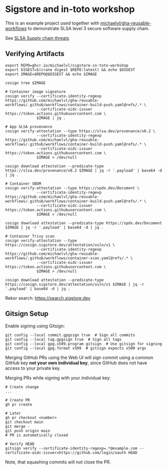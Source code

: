 # Sigstore and in-toto workshop

This is an example project used together with
[michaelvl/gha-reusable-workflows](https://github.com/michaelvl/gha-reusable-workflows)
to demonstrate SLSA level 3 secure software supply chain.

See [SLSA Supply chain threats](https://slsa.dev/spec/v1.0/threats-overview)

## Verifying Artifacts

```
export REPO=ghcr.io/michaelvl/sigstore-in-toto-workshop
export DIGEST=$(crane digest $REPO:latest) && echo $DIGEST
export IMAGE=$REPO@$DIGEST && echo $IMAGE

cosign tree $IMAGE

# Container image signature
cosign verify --certificate-identity-regexp https://github.com/michaelvl/gha-reusable-workflows/.github/workflows/container-build-push.yaml@refs/.* \
              --certificate-oidc-issuer https://token.actions.githubusercontent.com \
			  $IMAGE | jq .

# App SLSA provenance
cosign verify-attestation --type https://slsa.dev/provenance/v0.2 \
              --certificate-identity-regexp https://github.com/michaelvl/gha-reusable-workflows/.github/workflows/container-build-push.yaml@refs/.* \
              --certificate-oidc-issuer https://token.actions.githubusercontent.com \
              $IMAGE > /dev/null

cosign download attestation --predicate-type https://slsa.dev/provenance/v0.2 $IMAGE | jq -r '.payload' | base64 -d | jq .

# Container SBOM
cosign verify-attestation --type https://spdx.dev/Document \
              --certificate-identity-regexp https://github.com/michaelvl/gha-reusable-workflows/.github/workflows/container-build-push.yaml@refs/.* \
              --certificate-oidc-issuer https://token.actions.githubusercontent.com \
              $IMAGE > /dev/null

cosign download attestation --predicate-type https://spdx.dev/Document $IMAGE | jq -r '.payload' | base64 -d | jq .

# Container Trivy scan
cosign verify-attestation --type https://cosign.sigstore.dev/attestation/vuln/v1 \
              --certificate-identity-regexp https://github.com/michaelvl/gha-reusable-workflows/.github/workflows/container-scan.yaml@refs/.* \
              --certificate-oidc-issuer https://token.actions.githubusercontent.com \
              $IMAGE > /dev/null

cosign download attestation --predicate-type https://cosign.sigstore.dev/attestation/vuln/v1 $IMAGE | jq -r '.payload' | base64 -d | jq .
```

Rekor search: https://search.sigstore.dev

## Gitsign Setup

Enable signing using Gitsign:

```
git config --local commit.gpgsign true  # Sign all commits
git config --local tag.gpgsign true  # Sign all tags
git config --local gpg.x509.program gitsign  # Use gitsign for signing
git config --local gpg.format x509  # gitsign expects x509 args
```

Merging GitHub PRs using the Web UI will sign commit using a common
GitHub key **not your own individual key**, since GitHub does not have
access to your private key.

Merging PRs while signing with your individual key:

```
# Create change
...

# Create PR
gh pr create

# Later
gh pr checkout <number>
git checkout main
git merge -
git push origin main
# PR is automatically closed

# Verify HEAD
gitsign verify --certificate-identity-regexp=.*@example.com --certificate-oidc-issuer=https://github.com/login/oauth HEAD
```

Note, that squashing commits will not close the PR.
